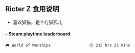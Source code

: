 ## Ricter Z 食用说明
- 喜欢猫猫，是个冇猫孤儿

<!-- steam-box start -->
#### - Steam playtime leaderboard
```text
🎮 World of Warships                 🕘 215 hrs 23 mins
```
<!-- Powered by https://github.com/YouEclipse/steam-box . -->
<!-- steam-box end -->
